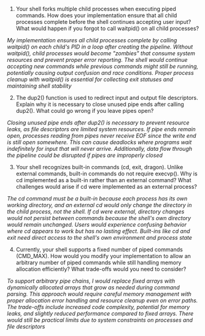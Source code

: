 1. Your shell forks multiple child processes when executing piped commands. How does your implementation ensure that all child processes complete before the shell continues accepting user input? What would happen if you forgot to call waitpid() on all child processes?

_My implementation ensures all child processes complete by calling waitpid() on each child's PID in a loop after creating the pipeline. Without waitpid(), child processes would become "zombies" that consume system resources and prevent proper error reporting. The shell would continue accepting new commands while previous commands might still be running, potentially causing output confusion and race conditions. Proper process cleanup with waitpid() is essential for collecting exit statuses and maintaining shell stability_

2. The dup2() function is used to redirect input and output file descriptors. Explain why it is necessary to close unused pipe ends after calling dup2(). What could go wrong if you leave pipes open?

_Closing unused pipe ends after dup2() is necessary to prevent resource leaks, as file descriptors are limited system resources. If pipe ends remain open, processes reading from pipes never receive EOF since the write end is still open somewhere. This can cause deadlocks where programs wait indefinitely for input that will never arrive. Additionally, data flow through the pipeline could be disrupted if pipes are improperly closed_

3. Your shell recognizes built-in commands (cd, exit, dragon). Unlike external commands, built-in commands do not require execvp(). Why is cd implemented as a built-in rather than an external command? What challenges would arise if cd were implemented as an external process?

_The cd command must be a built-in because each process has its own working directory, and an external cd would only change the directory in the child process, not the shell. If cd were external, directory changes would not persist between commands because the shell's own directory would remain unchanged. Users would experience confusing behavior where cd appears to work but has no lasting effect. Built-ins like cd and exit need direct access to the shell's own environment and process state_

4. Currently, your shell supports a fixed number of piped commands (CMD_MAX). How would you modify your implementation to allow an arbitrary number of piped commands while still handling memory allocation efficiently? What trade-offs would you need to consider?

_To support arbitrary pipe chains, I would replace fixed arrays with dynamically allocated arrays that grow as needed during command parsing. This approach would require careful memory management with proper allocation error handling and resource cleanup even on error paths. The trade-offs include increased code complexity, potential for memory leaks, and slightly reduced performance compared to fixed arrays. There would still be practical limits due to system constraints on processes and file descriptors_
